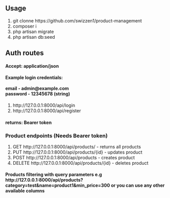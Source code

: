 <h2>Usage</h2>
<ol>
    <li>git clonne https://github.com/swizzen1/product-management</li>
    <li>composer i</li>
    <li>php artisan migrate</li>
    <li>php artisan db:seed</li>
</ol>
<h2>Auth routes</h2>
<h4>Accept: application/json</h4>
<h4>Example login credentials: </br> </br>
    email - admin@example.com  </br>
    password - 12345678 (string)
</h4>
<ol>
    <li>http://127.0.0.1:8000/api/login</li>
    <li>http://127.0.0.1:8000/api/register</li>
</ol>
<h4>returns: Bearer token</h4>

<h3>Product endpoints (Needs Bearer token)</h3>
<ol>
    <li>GET http://127.0.0.1:8000/api/products/ - returns all products</li>
    <li>PUT http://127.0.0.1:8000/api/products/{id} - updates product</li>
    <li>POST http://127.0.0.1:8000/api/products - creates product</li>
    <li>DELETE http://127.0.0.1:8000/api/products/{id} - deletes product</li>
</ol>
<h4>Products filtering with query parameters e.g http://127.0.0.1:8000/api/products?category=test&name=product1&min_price=300 or you can use any other available columns</h4>
